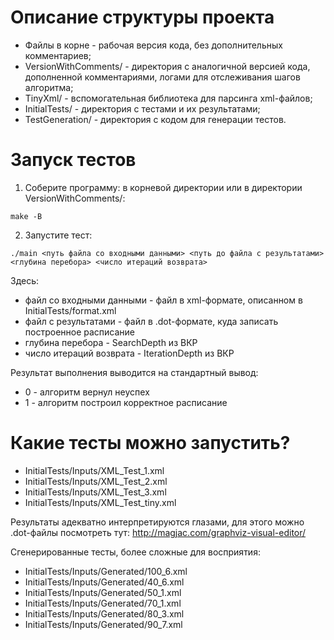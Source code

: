 # Описание структуры проекта
* Файлы в корне - рабочая версия кода, без дополнительных комментариев;
* VersionWithComments/ - директория с аналогичной версией кода, дополненной комментариями, логами для отслеживания шагов алгоритма;
* TinyXml/ - вспомогательная библиотека для парсинга xml-файлов;
* InitialTests/ - директория с тестами и их результатами; 
* TestGeneration/ - директория с кодом для генерации тестов.

# Запуск тестов

1. Соберите программу: в корневой директории или в директории VersionWithComments/:
```
make -B
```
2. Запустите тест:
```
./main <путь файла со входными данными> <путь до файла с результатами> <глубина перебора> <число итераций возврата>
```
Здесь:
* файл со входными данными - файл в xml-формате, описанном в InitialTests/format.xml
* файл с результатами - файл в .dot-формате, куда записать построенное расписание
* глубина перебора - SearchDepth из ВКР
* число итераций возврата - IterationDepth из ВКР 

Результат выполнения выводится на стандартный вывод:
* 0 - алгоритм вернул неуспех
* 1 - алгоритм построил корректное расписание

# Какие тесты можно запустить?

* InitialTests/Inputs/XML_Test_1.xml
* InitialTests/Inputs/XML_Test_2.xml
* InitialTests/Inputs/XML_Test_3.xml
* InitialTests/Inputs/XML_Test_tiny.xml

Результаты адекватно интерпретируются глазами, для этого можно .dot-файлы посмотреть тут: http://magjac.com/graphviz-visual-editor/

Сгенерированные тесты, более сложные для восприятия:

* InitialTests/Inputs/Generated/100_6.xml
* InitialTests/Inputs/Generated/40_6.xml
* InitialTests/Inputs/Generated/50_1.xml
* InitialTests/Inputs/Generated/70_1.xml
* InitialTests/Inputs/Generated/80_3.xml
* InitialTests/Inputs/Generated/90_7.xml
  

